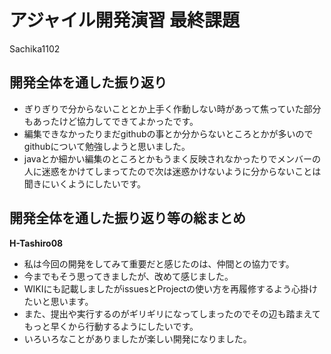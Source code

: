 # アジャイル開発演習 最終課題

Sachika1102
## 開発全体を通した振り返り
  - ぎりぎりで分からないこととか上手く作動しない時があって焦っていた部分もあったけど協力してできてよかったです。
  - 編集できなかったりまだgithubの事とか分からないところとかが多いのでgithubについて勉強しようと思いました。
  - javaとか細かい編集のところとかもうまく反映されなかったりでメンバーの人に迷惑をかけてしまってたので次は迷惑かけないように分からないことは聞きにいくようにしたいです。


## 開発全体を通した振り返り等の総まとめ
**H-Tashiro08**

- 私は今回の開発をしてみて重要だと感じたのは、仲間との協力です。
- 今までもそう思ってきましたが、改めて感じました。
- WIKIにも記載しましたがissuesとProjectの使い方を再履修するよう心掛けたいと思います。
- また、提出や実行するのがギリギリになってしまったのでその辺も踏まえてもっと早くから行動するようにしたいです。
- いろいろなことがありましたが楽しい開発になりました。
